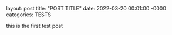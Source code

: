 layout: post
title: "POST TITLE"
date: 2022-03-20 00:01:00 -0000
categories: TESTS


this is the first test post

